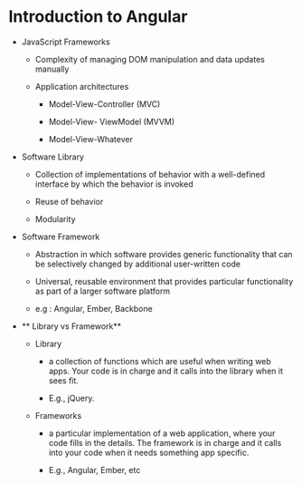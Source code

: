 # Introduction to Angular

* JavaScript Frameworks

  * Complexity of managing DOM manipulation and data updates manually

  * Application architectures

    *  Model-View-Controller \(MVC\) 

    * Model-View- ViewModel \(MVVM\) 

    * Model-View-Whatever

* Software Library

  * Collection of implementations of behavior with a well-defined interface by which the behavior is invoked

  * Reuse of behavior

  * Modularity

* Software Framework

  * Abstraction in which software provides generic functionality that can be selectively changed by additional user-written code

  * Universal, reusable environment that provides particular functionality as part of a larger software platform

  * e.g : Angular, Ember, Backbone

* ** Library vs Framework**

  * Library

    * a collection of functions which are useful when writing web apps. Your code is in charge and it calls into the library when it sees fit.

    * E.g., jQuery.

  * Frameworks

    * a particular implementation of a web application, where your code fills in the details. The framework is in charge and it calls into your code when it needs something app specific.

    * E.g., Angular, Ember, etc



